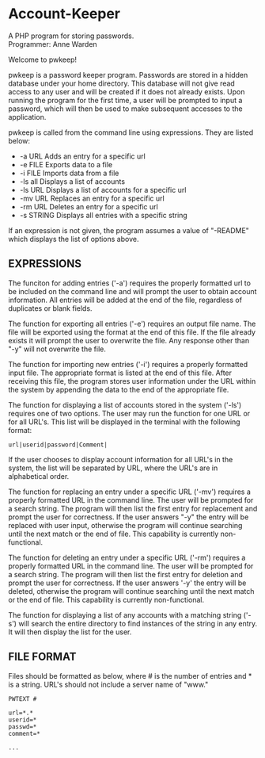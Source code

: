 # Account-Keeper
A PHP program for storing passwords.  
Programmer: Anne Warden

Welcome to pwkeep!

pwkeep is a password keeper program. Passwords are stored in a hidden database under your home directory. This database will not give read access to any user and will be created if it does not already exists. Upon running the program for the first time, a user will be prompted to input a password, which will then be used to make subsequent accesses to the application.

pwkeep is called from the command line using expressions. They are listed below: 
* -a URL          Adds an entry for a specific url
* -e FILE         Exports data to a file
* -i FILE         Imports data from a file
* -ls all         Displays a list of accounts
* -ls URL         Displays a list of accounts for a specific url
* -mv URL         Replaces an entry for a specific url
* -rm URL         Deletes an entry for a specific url
* -s STRING       Displays all entries with a specific string

If an expression is not given, the program assumes a value of "-README" which displays the list of options above. 

EXPRESSIONS
-----------
The funciton for adding entries ('-a') requires the properly formatted url to be included on the command line and will prompt the user to obtain account information. All entries will be added at the end of the file, regardless of duplicates or blank fields. 

The function for exporting all entries ('-e') requires an output file name. The file will be exported using the format at the end of this file. If the file already exists it will prompt the user to overwrite the file. Any response other than "-y" will not overwrite the file.

The function for importing new entries ('-i') requires a properly formatted input file. The appropriate format is listed at the end of this file. After receiving this file, the program stores user information under the URL within the system by appending the data to the end of the appropriate file. 

The function for displaying a list of accounts stored in the system ('-ls') requires one of two options. The user may run the function for one URL or for all URL's. This list will be displayed in the terminal with the following format:
~~~~  
url|userid|password|Comment|
~~~~  
If the user chooses to display account information for all URL's in the system, the list will be separated by URL, where the URL's are in alphabetical order.

The function for replacing an entry under a specific URL ('-mv') requires a properly formatted URL in the command line. The user will be prompted for a search string. The program will then list the first entry for replacement and prompt the user for correctness. If the user answers "-y" the entry will be replaced with user input, otherwise the program will continue searching until the next match or the end of file. This capability is currently non-functional.

The function for deleting an entry under a specific URL ('-rm') requires a properly formatted URL in the command line. The user will be prompted for a search string. The program will then list the first entry for deletion and prompt the user for correctness. If the user answers '-y' the entry will be deleted, otherwise the program will continue searching until the next match or the end of file. This capability is currently non-functional.

The function for displaying a list of any accounts with a matching string ('-s') will search the entire directory to find instances of the string in any entry. It will then display the list for the user.

FILE FORMAT
-----------
Files should be formatted as below, where # is the number of entries and * is a string. URL's should not include a server name of "www." 
~~~~
PWTEXT #  
  
url=*.*  
userid=*  
passwd=*  
comment=*  
  
...  
~~~~
